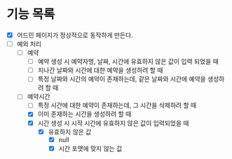 # 기능 목록

- [x] 어드민 페이지가 정상적으로 동작하게 만든다. 
- [ ] 예외 처리
  - [ ] 예약
    - [ ] 예약 생성 시 예약자명, 날짜, 시간에 유효하지 않은 값이 입력 되었을 때
    - [ ] 지나간 날짜와 시간에 대한 예약을 생성하려 할 때
    - [ ] 특정 날짜와 시간의 예약이 존재하는데, 같은 날짜와 시간에 예약을 생성하려 할 때
  - [ ] 예약시간
    - [ ] 특정 시간에 대한 예약이 존재하는데, 그 시간을 삭제하려 할 때
    - [x] 이미 존재하는 시간을 생성하려 할 때
    - [x] 시간 생성 시 시작 시간에 유효하지 않은 값이 입력되었을 때
      - [x] 유효하지 않은 값 
        - [x] null
        - [x] 시간 포맷에 맞지 않는 값 
